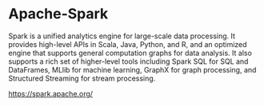 # Apache-Spark

Spark is a unified analytics engine for large-scale data processing. It provides high-level APIs in Scala,
Java, Python, and R, and an optimized engine that supports general computation graphs for data analysis.
It also supports a rich set of higher-level tools including Spark SQL for SQL and DataFrames, MLlib for machine learning,
GraphX for graph processing, and Structured Streaming for stream processing.

https://spark.apache.org/
